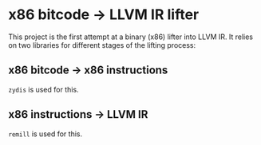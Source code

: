 # x86 bitcode -> LLVM IR lifter

This project is the first attempt at a binary (x86) lifter into LLVM IR. It relies on two libraries for different stages of the lifting process:

## x86 bitcode -> x86 instructions

`zydis` is used for this.

## x86 instructions -> LLVM IR

`remill` is used for this.

